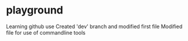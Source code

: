 # playground
Learning github use
Created 'dev' branch and modified first file
Modified file for use of commandline tools
